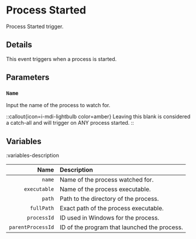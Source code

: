 # Process Started

Process Started trigger.

## Details

This event triggers when a process is started.

## Parameters

### `Name`

Input the name of the process to watch for.

::callout{icon=i-mdi-lightbulb color=amber}
Leaving this blank is considered a catch-all and will trigger on ANY process started.
::

## Variables

:variables-description

Name | Description
----:|:------------
`name` | Name of the process watched for.
`executable` | Name of the process executable.
`path` | Path to the directory of the process.
`fullPath` | Exact path of the process executable.
`processId` | ID used in Windows for the process.
`parentProcessId` | ID of the program that launched the process.
